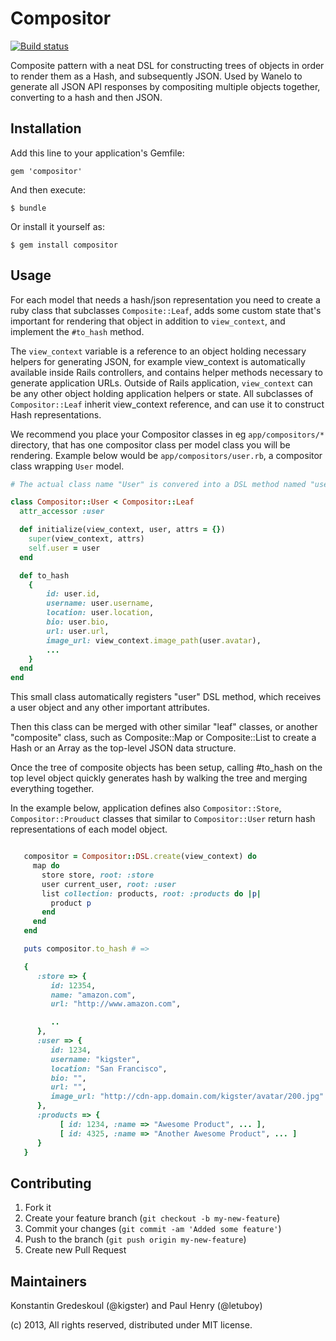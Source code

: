 Compositor
=====

[![Build status](https://secure.travis-ci.org/wanelo/compositor.png)](http://travis-ci.org/wanelo/compositor)

Composite pattern with a neat DSL for constructing trees of objects in order to render them as a Hash, and subsequently
JSON.  Used by Wanelo to generate all JSON API responses by compositing multiple objects together, converting to
a hash and then JSON.


## Installation

Add this line to your application's Gemfile:

    gem 'compositor'

And then execute:

    $ bundle

Or install it yourself as:

    $ gem install compositor

## Usage

For each model that needs a hash/json representation you need to create a ruby class that subclasses ```Composite::Leaf```,
adds some custom state that's important for rendering that object in addition to ```view_context```, and implement the ```#to_hash```
method.

The ```view_context``` variable is a reference to an object holding necessary helpers for generating JSON, for example
view_context is automatically available inside Rails controllers, and contains helper methods necessary to generate application URLs.
Outside of Rails application, ```view_context``` can be any other object holding application helpers or state.  All
subclasses of ```Compositor::Leaf``` inherit view_context reference, and can use it to construct Hash representations.

We recommend you place your Compositor classes in eg ```app/compositors/*``` directory, that has one compositor
class per model class you will be rendering. Example below would be ```app/compositors/user.rb```, a compositor class
wrapping ```User``` model.

```ruby
# The actual class name "User" is convered into a DSL method named "user", shown later.

class Compositor::User < Compositor::Leaf
  attr_accessor :user

  def initialize(view_context, user, attrs = {})
    super(view_context, attrs)
    self.user = user
  end

  def to_hash
    {
        id: user.id,
        username: user.username,
        location: user.location,
        bio: user.bio,
        url: user.url,
        image_url: view_context.image_path(user.avatar),
        ...
    }
  end
end
```

This small class automatically registers "user" DSL method, which receives a user object and any other
important attributes.

Then this class can be merged with other similar "leaf" classes, or another "composite" class, such as
Composite::Map or Composite::List to create a Hash or an Array as the top-level JSON data structure.

Once the tree of composite objects has been setup, calling #to_hash on the top level object quickly
generates hash by walking the tree and merging everything together.

In the example below, application defines also ```Compositor::Store```, ```Compositor::Prouduct``` classes
that similar to ```Compositor::User``` return hash representations of each model object.

```ruby

   compositor = Compositor::DSL.create(view_context) do
     map do
       store store, root: :store
       user current_user, root: :user
       list collection: products, root: :products do |p|
         product p
       end
     end
   end

   puts compositor.to_hash # =>

   {
      :store => {
         id: 12354,
         name: "amazon.com",
         url: "http://www.amazon.com",

         ..
      },
      :user => {
         id: 1234,
         username: "kigster",
         location: "San Francisco",
         bio: "",
         url: "",
         image_url: "http://cdn-app.domain.com/kigster/avatar/200.jpg"
      },
      :products => {
           [ id: 1234, :name => "Awesome Product", ... ],
           [ id: 4325, :name => "Another Awesome Product", ... ]
      }
   }
```

## Contributing

1. Fork it
2. Create your feature branch (`git checkout -b my-new-feature`)
3. Commit your changes (`git commit -am 'Added some feature'`)
4. Push to the branch (`git push origin my-new-feature`)
5. Create new Pull Request

## Maintainers

Konstantin Gredeskoul (@kigster) and Paul Henry (@letuboy)

(c) 2013, All rights reserved, distributed under MIT license.
